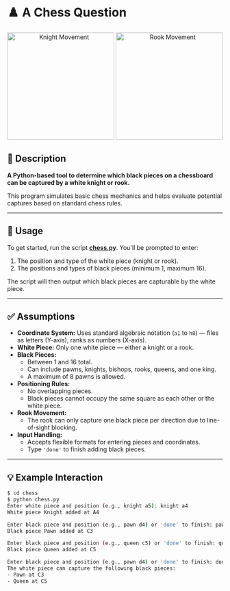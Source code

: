 # ♟️ A Chess Question

<div align="center">
  <img src="https://files.herculeschess.com/file/herculeschess/2023/02/Knight-Movement-1024x1024.png" alt="Knight Movement" width="250"/>
  <img src="https://files.herculeschess.com/file/herculeschess/2023/02/Roook-Movement-1024x1022.png" alt="Rook Movement" width="250"/>
</div>

## 📝 Description

**A Python-based tool to determine which black pieces on a chessboard can be captured by a white knight or rook.**

This program simulates basic chess mechanics and helps evaluate potential captures based on standard chess rules.

---

## 🚀 Usage

To get started, run the script [**chess.py**](https://github.com/aliaksparkh/Chess-question/blob/main/chess.py). You'll be prompted to enter:

1. The position and type of the white piece (knight or rook).
2. The positions and types of black pieces (minimum 1, maximum 16).

The script will then output which black pieces are capturable by the white piece.

---

## ✅ Assumptions

- **Coordinate System:** Uses standard algebraic notation (`a1` to `h8`) — files as letters (Y-axis), ranks as numbers (X-axis).
- **White Piece:** Only one white piece — either a knight or a rook.
- **Black Pieces:** 
  - Between 1 and 16 total.
  - Can include pawns, knights, bishops, rooks, queens, and one king.
  - A maximum of 8 pawns is allowed.
- **Positioning Rules:**
  - No overlapping pieces.
  - Black pieces cannot occupy the same square as each other or the white piece.
- **Rook Movement:** 
  - The rook can only capture one black piece per direction due to line-of-sight blocking.
- **Input Handling:** 
  - Accepts flexible formats for entering pieces and coordinates.
  - Type `'done'` to finish adding black pieces.

---

## 💡 Example Interaction

```bash
$ cd chess
$ python chess.py
Enter white piece and position (e.g., knight a5): knight a4
White piece Knight added at A4

Enter black piece and position (e.g., pawn d4) or 'done' to finish: pawn c3
Black piece Pawn added at C3

Enter black piece and position (e.g., queen c5) or 'done' to finish: queen c5
Black piece Queen added at C5

Enter black piece and position (e.g., pawn d4) or 'done' to finish: done
The white piece can capture the following black pieces:
- Pawn at C3
- Queen at C5




